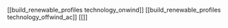 [[build_renewable_profiles technology_onwind]]
[[build_renewable_profiles technology_offwind_ac]]
[[]]